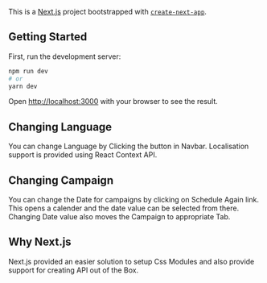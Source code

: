This is a [Next.js](https://nextjs.org/) project bootstrapped with [`create-next-app`](https://github.com/vercel/next.js/tree/canary/packages/create-next-app).

## Getting Started

First, run the development server:

```bash
npm run dev
# or
yarn dev
```

Open [http://localhost:3000](http://localhost:3000) with your browser to see the result.

## Changing Language 

You can change Language by Clicking the button in Navbar. Localisation support is provided using React Context API.

## Changing Campaign 

You can change the Date for campaigns by clicking on Schedule Again link. This opens a calender and the date value can be selected from there. Changing Date value also moves the Campaign to appropriate Tab. 

## Why Next.js

Next.js provided an easier solution to setup Css Modules and also provide support for creating API out of the Box.